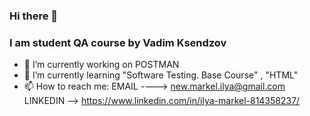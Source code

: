 ### Hi there 👋

### I am student QA course by Vadim Ksendzov


- 🔭 I’m currently working on POSTMAN
- 🌱 I’m currently learning "Software Testing. Base Course" , "HTML"
- 📫 How to reach me:  EMAIL ----> new.markel.ilya@gmail.com
                        LINKEDIN --> https://www.linkedin.com/in/ilya-markel-814358237/
                       

